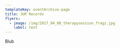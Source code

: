```yaml
---
templateKey: eventArchive-page
title: JUR Records
flyers:
  - image: /img/2017_04_08_therapysession_fragz.jpg
    label: test
---
```


Blub
